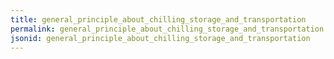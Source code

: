 ```yaml
---
title: general_principle_about_chilling_storage_and_transportation
permalink: general_principle_about_chilling_storage_and_transportation.html
jsonid: general_principle_about_chilling_storage_and_transportation
---
```

